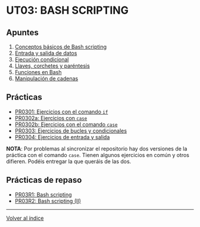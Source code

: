 # UT03: BASH SCRIPTING

## Apuntes

1. [Conceptos básicos de Bash scripting](./apuntes/1_conceptos_basicos.md)
2. [Entrada y salida de datos](./apuntes/2_entrada_salida_datos.md)
3. [Ejecución condicional](./apuntes/3_ejecucion_condicional.md)
4. [Llaves, corchetes y paréntesis](./apuntes/4_llaves_corchetes.md)
5. [Funciones en Bash](./apuntes/5_funciones.md)
6. [Manipulación de cadenas]()


## Prácticas

- [PR0301: Ejercicios con el comando `if`](./practicas/pr0301_comando_if.md)
- [PR0302a: Ejercicios con `case`](./practicas/pr0302_comando_case.md)
- [PR0302b: Ejercicios con el comando `case`](./practicas/pr0302_case.md)
- [PR0303: Ejercicios de bucles y condicionales](./practicas/pr0303_bucles_condicionales.md)
- [PR0304: Ejercicios de entrada y salida](./practicas/pr0304_entrada_salida.md)

**NOTA**: Por problemas al sincronizar el repositorio hay dos versiones de la práctica con el comando `case`. Tienen algunos ejercicios en común y otros difieren. Podéis entregar la que queráis de las dos.

## Prácticas de repaso

- [PR03R1: Bash scripting](./practicas/PR03R1.md)
- [PR03R2: Bash scripting (II)](./practicas/PR03R2.md)


--- 

[Volver al índice](../index.md) 